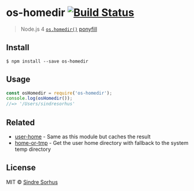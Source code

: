 # os-homedir [![Build Status](https://travis-ci.org/sindresorhus/os-homedir.svg?branch=master)](https://travis-ci.org/sindresorhus/os-homedir)
> Node.js 4 [`os.homedir()`](https://nodejs.org/api/os.html#os_os_homedir) [ponyfill](https://ponyfill.com)
## Install
```
$ npm install --save os-homedir
```
## Usage
```js
const osHomedir = require('os-homedir');
console.log(osHomedir());
//=> '/Users/sindresorhus'
```
## Related
- [user-home](https://github.com/sindresorhus/user-home) - Same as this module but caches the result
- [home-or-tmp](https://github.com/sindresorhus/home-or-tmp) - Get the user home directory with fallback to the system temp directory
## License
MIT © [Sindre Sorhus](https://sindresorhus.com)
